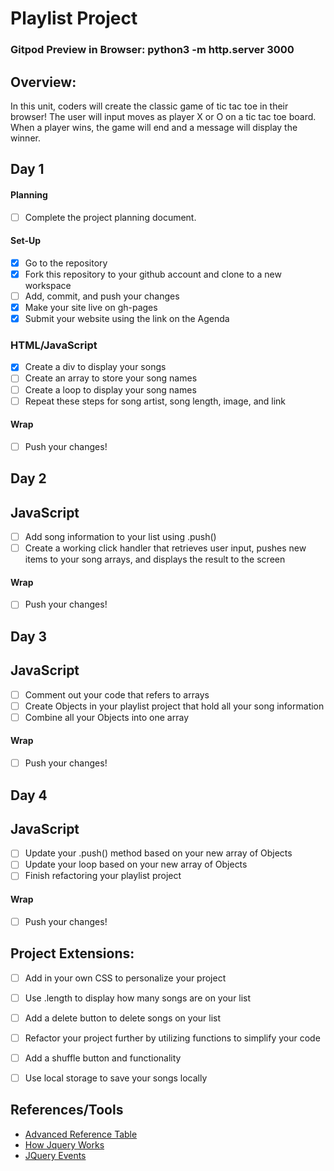 # Playlist Project

### Gitpod Preview in Browser: python3 -m http.server 3000

## Overview:
In this unit, coders will create the classic game of tic tac toe in their browser! The user will input moves as player X or O on a tic tac toe board. When a player wins, the game will end and a message will display the winner.

## Day 1

#### Planning
- [ ] Complete the project planning document.
#### Set-Up
- [x] Go to the repository
- [x] Fork this repository to your github account and clone to a new workspace
- [ ] Add, commit, and push your changes
- [x] Make your site live on gh-pages
- [x] Submit your website using the link on the Agenda

### HTML/JavaScript
- [x] Create a div to display your songs
- [ ] Create an array to store your song names
- [ ] Create a loop to display your song names
- [ ] Repeat these steps for song artist, song length, image, and link

#### Wrap
- [ ] Push your changes!

## Day 2

## JavaScript
- [ ] Add song information to your list using .push()
- [ ] Create a working click handler that retrieves user input, pushes new items to your song arrays, and displays the result to the screen

#### Wrap
- [ ] Push your changes!

## Day 3

## JavaScript
- [ ] Comment out your code that refers to arrays
- [ ] Create Objects in your playlist project that hold all your song information
- [ ] Combine all your Objects into one array

#### Wrap
- [ ] Push your changes!

## Day 4

## JavaScript

- [ ] Update your .push() method based on your new array of Objects
- [ ] Update your loop based on your new array of Objects
- [ ] Finish refactoring your playlist project

#### Wrap
- [ ] Push your changes!

## Project Extensions:
- [ ] Add in your own CSS to personalize your project
- [ ] Use .length to display how many songs are on your list
- [ ] Add a delete button to delete songs on your list
- [ ] Refactor your project further by utilizing functions to simplify your code
- [ ] Add a shuffle button and functionality
- [ ] Use local storage to save your songs locally


## References/Tools
* [Advanced Reference Table](https://docs.google.com/document/d/1SElvLDvtVOoYZJyR5XbCQJWbSTxyChDiQkz7n3c63Go/preview)
* [How Jquery Works](http://learn.jquery.com/about-jquery/how-jquery-works/)
* [JQuery Events](http://api.jquery.com/category/events/)
